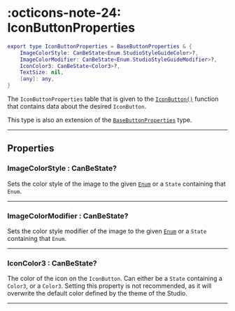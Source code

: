 <h1 class="api-header" markdown>
    <span class="api-icon" markdown>:octicons-note-24:</span>
    <span class="api-title">IconButtonProperties</span>
</h1>

```lua
export type IconButtonProperties = BaseButtonProperties & {
	ImageColorStyle: CanBeState<Enum.StudioStyleGuideColor>?,
	ImageColorModifier: CanBeState<Enum.StudioStyleGuideModifier>?,
	IconColor3: CanBeState<Color3>?,
	TextSize: nil,
	[any]: any,
}
```

The `IconButtonProperties` table that is given to the [`IconButton()`](../members/IconButton.md) function that contains data about the desired `IconButton`.

This type is also an extension of the [`BaseButtonProperties`](../buttons/BaseButton.md) type.

----

## Properties

<h3 markdown>
	ImageColorStyle
	<span class="api-property-type">
		: CanBeState<Enum.StudioStyleGuideColor>?
	</span>
</h3>

Sets the color style of the image to the given [`Enum`](https://create.roblox.com/docs/reference/engine/enums/StudioStyleGuideColor) or a `State` containing that `Enum`.

----

<h3 markdown>
	ImageColorModifier
	<span class="api-property-type">
		: CanBeState<Enum.StudioStyleGuideModifier>?
	</span>
</h3>

Sets the color style modifier of the image to the given [`Enum`](https://create.roblox.com/docs/reference/engine/enums/StudioStyleGuideModifier) or a `State` containing that `Enum`.

----

<h3 markdown>
	IconColor3
	<span class="api-property-type">
		: CanBeState<Color3>?
	</span>
</h3>

The color of the icon on the `IconButton`. Can either be a `State` containing a `Color3`, or a `Color3`. Setting this property is not recommended, as it will overwrite the default color defined by the theme of the Studio.

----